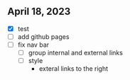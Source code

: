 ## April 18, 2023
* [x] test
* [ ] add github pages
* [ ] fix nav bar
    * [ ] group internal and external links
    * [ ] style
        * exteral links to the right